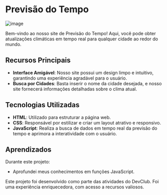 # Previsão do Tempo

![image](https://github.com/ggelman/previsao-tempo/assets/162526097/25a129bc-15f9-4325-9c87-f4e20e1764ec)


Bem-vindo ao nosso site de Previsão do Tempo! Aqui, você pode obter atualizações climáticas em tempo real para qualquer cidade ao redor do mundo.

## Recursos Principais

- **Interface Amigável**: Nosso site possui um design limpo e intuitivo, garantindo uma experiência agradável para o usuário.
- **Busca por Cidades**: Basta inserir o nome da cidade desejada, e nosso site fornecerá informações detalhadas sobre o clima atual.

## Tecnologias Utilizadas

- **HTML**: Utilizado para estruturar a página web.
- **CSS**: Responsável por estilizar e criar um layout atrativo e responsivo.
- **JavaScript**: Realiza a busca de dados em tempo real da previsão do tempo e aprimora a interatividade com o usuário.

## Aprendizados

Durante este projeto:
- Aprofundei meus conhecimentos em funções JavaScript.

Este projeto foi desenvolvido como parte das atividades do DevClub. Foi uma experiência enriquecedora, com acesso a recursos valiosos.



